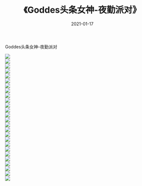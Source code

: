 ﻿---
layout: post
title:  《Goddes头条女神-夜勤派对》
date:   2021-01-17
img: http://img.660000.xyz/Sharelink/网络美图/2021/Goddes头条女神-夜勤派对/000.jpg
categories: [美女, 清纯, 唯美]
---

Goddes头条女神-夜勤派对

  ![](http://img.660000.xyz/Sharelink/网络美图/2021/Goddes头条女神-夜勤派对/001.jpg) <br> ![](http://img.660000.xyz/Sharelink/网络美图/2021/Goddes头条女神-夜勤派对/002.jpg) <br> ![](http://img.660000.xyz/Sharelink/网络美图/2021/Goddes头条女神-夜勤派对/003.jpg) <br> ![](http://img.660000.xyz/Sharelink/网络美图/2021/Goddes头条女神-夜勤派对/004.jpg) <br> ![](http://img.660000.xyz/Sharelink/网络美图/2021/Goddes头条女神-夜勤派对/005.jpg) <br> ![](http://img.660000.xyz/Sharelink/网络美图/2021/Goddes头条女神-夜勤派对/006.jpg) <br> ![](http://img.660000.xyz/Sharelink/网络美图/2021/Goddes头条女神-夜勤派对/007.jpg) <br> ![](http://img.660000.xyz/Sharelink/网络美图/2021/Goddes头条女神-夜勤派对/008.jpg) <br> ![](http://img.660000.xyz/Sharelink/网络美图/2021/Goddes头条女神-夜勤派对/009.jpg) <br> ![](http://img.660000.xyz/Sharelink/网络美图/2021/Goddes头条女神-夜勤派对/010.jpg) <br> ![](http://img.660000.xyz/Sharelink/网络美图/2021/Goddes头条女神-夜勤派对/011.jpg) <br> ![](http://img.660000.xyz/Sharelink/网络美图/2021/Goddes头条女神-夜勤派对/012.jpg) <br> ![](http://img.660000.xyz/Sharelink/网络美图/2021/Goddes头条女神-夜勤派对/013.jpg) <br> ![](http://img.660000.xyz/Sharelink/网络美图/2021/Goddes头条女神-夜勤派对/014.jpg) <br> ![](http://img.660000.xyz/Sharelink/网络美图/2021/Goddes头条女神-夜勤派对/015.jpg) <br> ![](http://img.660000.xyz/Sharelink/网络美图/2021/Goddes头条女神-夜勤派对/016.jpg) <br> ![](http://img.660000.xyz/Sharelink/网络美图/2021/Goddes头条女神-夜勤派对/017.jpg) <br> ![](http://img.660000.xyz/Sharelink/网络美图/2021/Goddes头条女神-夜勤派对/018.jpg) <br> ![](http://img.660000.xyz/Sharelink/网络美图/2021/Goddes头条女神-夜勤派对/019.jpg) <br> ![](http://img.660000.xyz/Sharelink/网络美图/2021/Goddes头条女神-夜勤派对/020.jpg) <br> ![](http://img.660000.xyz/Sharelink/网络美图/2021/Goddes头条女神-夜勤派对/021.jpg) <br> ![](http://img.660000.xyz/Sharelink/网络美图/2021/Goddes头条女神-夜勤派对/022.jpg) <br> ![](http://img.660000.xyz/Sharelink/网络美图/2021/Goddes头条女神-夜勤派对/023.jpg) <br> ![](http://img.660000.xyz/Sharelink/网络美图/2021/Goddes头条女神-夜勤派对/024.jpg) <br> ![](http://img.660000.xyz/Sharelink/网络美图/2021/Goddes头条女神-夜勤派对/025.jpg) <br> ![](http://img.660000.xyz/Sharelink/网络美图/2021/Goddes头条女神-夜勤派对/026.jpg) <br>